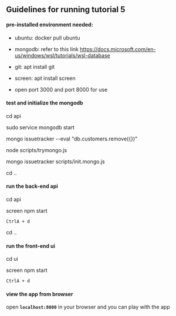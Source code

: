 ## Guidelines for running tutorial 5

#### pre-installed environment needed:

- ubuntu: docker pull ubuntu

- mongodb: refer to this link https://docs.microsoft.com/en-us/windows/wsl/tutorials/wsl-database

- git: apt install git

- screen: apt install screen

- open port 3000 and port 8000 for use

#### test and initialize the mongodb

cd api

sudo service mongodb start

mongo issuetracker --eval "db.customers.remove({})"

node scripts/trymongo.js

mongo issuetracker scripts/init.mongo.js

cd ..
#### run the back-end api

cd api

screen npm start

`CtrlA + d`  

cd ..

#### run the front-end ui

cd ui

screen npm start

`CtrlA + d`  

#### view the app from browser

open **`localhost:8000`** in your browser and you can play with the app